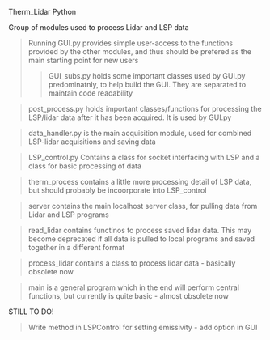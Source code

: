 Therm_Lidar Python

Group of modules used to process Lidar and LSP data
> Running GUI.py provides simple user-access to the functions provided by the other modules, and thus should be
prefered as the main starting point for new users
>> GUI_subs.py holds some important classes used by GUI.py predominatnly, to help build the GUI. They are separated
to maintain code readability

> post_process.py holds important classes/functions for processing the LSP/lidar data after it has been acquired.
> It is used by GUI.py

> data_handler.py is the main acquisition module, used for combined LSP-lidar acquisitions and saving data

> LSP_control.py Contains a class for socket interfacing with LSP and a class for basic processing of data

> therm_process contains a little more processing detail of LSP data, but should probably be incoorporate into LSP_control

> server contains the main localhost server class, for pulling data from Lidar and LSP programs

> read_lidar contains functinos to process saved lidar data. This may become deprecated if all data is pulled to local
> programs and saved together in a different format

> process_lidar contains a class to process lidar data - basically obsolete now

> main is a general program which in the end will perform central functions, but currently is quite basic - almost obsolete now

STILL TO DO!
> Write method in LSPControl for setting emissivity - add option in GUI